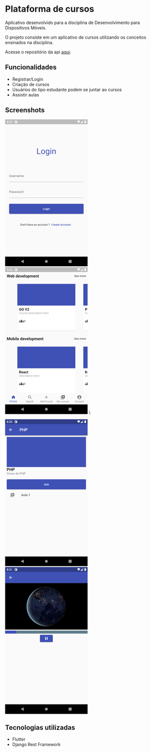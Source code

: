 # Plataforma de cursos

Aplicativo desenvolvido para a disciplina de Desenvolvimento para Dispositivos Móveis.

O projeto consiste em um aplicativo de cursos utilizando os conceitos ensinados na disciplina.

Acesse o repositório da api [aqui](https://github.com/heldersonbarros/drf-course-platform).

## Funcionalidades

- Registrar/Login
- Criação de cursos
- Usuários do tipo estudante podem se juntar ao cursos
- Assistir aulas

## Screenshots

![Login](screenshots/login.png)
![Homepage](screenshots/homepage.png) \

![Course detail](screenshots/course_detail.png)
![Watch video](screenshots/watch_video.png)

## Tecnologias utilizadas

- Flutter
- Django Rest Framework